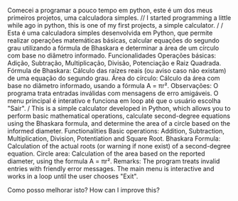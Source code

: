 Comecei a programar a pouco tempo em python, este é um dos meus primeiros projetos, uma calculadora simples. 
//
I started programming a little while ago in python, this is one of my first projects, a simple calculator.
/
/
Esta é uma calculadora simples desenvolvida em Python, que permite realizar operações matemáticas básicas, calcular equações do segundo grau utilizando a fórmula de Bhaskara e determinar a área de um círculo com base no diâmetro informado.
Funcionalidades
Operações básicas:
Adição, Subtração, Multiplicação, Divisão, Potenciação e Raiz Quadrada.
Fórmula de Bhaskara:
Cálculo das raízes reais (ou aviso caso não existam) de uma equação do segundo grau.
Área do círculo:
Cálculo da área com base no diâmetro informado, usando a fórmula A = πr².
Observações:
O programa trata entradas inválidas com mensagens de erro amigáveis.
O menu principal é interativo e funciona em loop até que o usuário escolha "Sair".
/
This is a simple calculator developed in Python, which allows you to perform basic mathematical operations, calculate second-degree equations using the Bhaskara formula, and determine the area of a circle based on the informed diameter.
Functionalities
Basic operations:
Addition, Subtraction, Multiplication, Division, Potentiation and Square Root.
Bhaskara Formula:
Calculation of the actual roots (or warning if none exist) of a second-degree equation.
Circle area:
Calculation of the area based on the reported diameter, using the formula A = πr².
Remarks:
The program treats invalid entries with friendly error messages.
The main menu is interactive and works in a loop until the user chooses "Exit".

Como posso melhorar isto?
How can I improve this?
